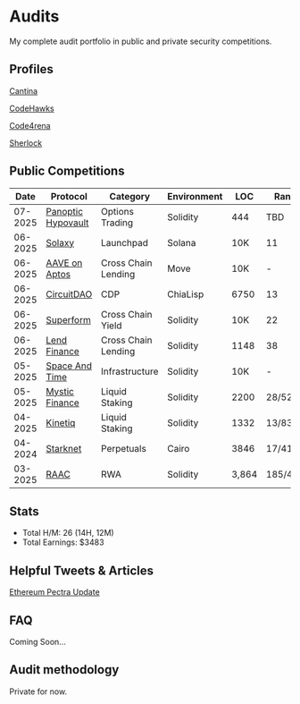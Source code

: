 # Audits
My complete audit portfolio in public and private security competitions.


## Profiles

[Cantina](https://cantina.xyz/u/dystopia)

[CodeHawks](https://profiles.cyfrin.io/u/dystopiaxyz)

[Code4rena](https://code4rena.com/@dystopia)

[Sherlock](https://audits.sherlock.xyz/watson/dystopia)


## Public Competitions

| Date | Protocol | Category |  Environment | LOC | Rank | Findings | $$ | Report |
| ---- | ---- | ---- | ---- | ---- | ----- | ---- | ---- | ---- |
| 07-2025 | [Panoptic Hypovault](https://panoptic.xyz/) | Options Trading | Solidity  | 444 | TBD | 🥉QA  | $150 | [TBD]()
| 06-2025 | [Solaxy](https://solaxy.io/) | Launchpad | Solana  | 10K | 11 | 1H, 2M | $589 | [TBD]()
| 06-2025 | [AAVE on Aptos](https://aave.com/) | Cross Chain Lending | Move  | 10K | - | 4L, 1QA | $0 | [report](https://cantina.xyz/code/ad445d42-9d39-4bcf-becb-0c6c8689b767/findings?created_by=dystopia&status=duplicate,confirmed)
| 06-2025 | [CircuitDAO](https://circuitdao.com/) | CDP | ChiaLisp  | 6750 | 13 | 1M | $450 | [report](https://cantina.xyz/code/7d650b99-8a40-49d1-9b65-2b060accfbb7/findings?status=duplicate,confirmed&created_by=dystopia)
| 06-2025 | [Superform](https://www.superform.xyz/) | Cross Chain Yield | Solidity  | 10K | 22 | 1H, 1M, 3L, 1QA | $215 | [report](https://cantina.xyz/code/ba62fa4e-f933-4eec-b9ac-868325f4a694/findings?created_by=dystopia&status=duplicate,confirmed)
| 06-2025 | [Lend Finance](https://www.lend.finance/) | Cross Chain Lending | Solidity  | 1148 | 38 | 6H, 1M | $57 | [report](https://audits.sherlock.xyz/contests/908/report)
| 05-2025 | [Space And Time](https://www.spaceandtime.io/) | Infrastructure | Solidity  | 10K | - | 2L, 1QA | $0 | [report](https://cantina.xyz/code/3cc30b66-1cba-4044-968f-a0817cd7bf83/findings?created_by=dystopia&status=duplicate,confirmed)
| 05-2025 | [Mystic Finance](https://mysticfinance.xyz/) | Liquid Staking | Solidity  | 2200 | 28/522 | 2H, 3M | $121 | [report](https://cantina.xyz/code/c160af78-28f8-47f7-9926-889b3864c6d8/findings?created_by=dystopia&status=duplicate)
| 04-2025 | [Kinetiq](https://kinetiq.xyz/) | Liquid Staking | Solidity  | 1332 | 13/83 | 🥇 QA | $568 | [report](https://code4rena.com/audits/2025-04-kinetiq/submissions/S-1057)
| 04-2024 |[Starknet](https://www.starknet.io/) | Perpetuals | Cairo | 3846 | 17/41 | 1H, 1M | $1270 | [report](https://code4rena.com/audits/2025-03-starknet-perpetual/submissions?page=1&filter=awardable&search=dys)
| 03-2025 | [RAAC](https://www.raac.io/) | RWA | Solidity  | 3,864 | 185/462 | 3H, 3M, 1L | $63 | [report](https://codehawks.cyfrin.io/c/2025-02-raac/results?lt=contest&page=47&sc=reward&sj=reward&t=report)


## Stats
- Total H/M: 26 (14H, 12M)
- Total Earnings: $3483 

## Helpful Tweets & Articles
[Ethereum Pectra Update](https://x.com/dystopiaxyz/status/1920392761326317992)


## FAQ
Coming Soon...


## Audit methodology

Private for now.
